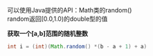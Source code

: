 可以使用Java提供的API：Math类的random()  
random返回\[0.0,1.0)的double型的值

**获取一个\[a,b]范围的随机整数**
```java
int i = (int)(Math.random() *(b - a + 1) + a)
```